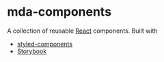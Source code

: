 # mda-components

A collection of reusable [React](https://facebook.github.io/react/) components. Built with

- [styled-components](https://styled-components.com/)
- [Storybook](https://storybooks.js.org/)
